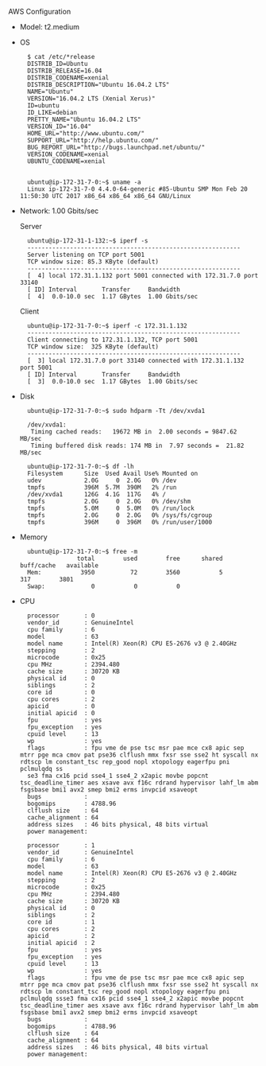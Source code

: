 AWS Configuration

* Model: t2.medium

* OS

        $ cat /etc/*release
        DISTRIB_ID=Ubuntu
        DISTRIB_RELEASE=16.04
        DISTRIB_CODENAME=xenial
        DISTRIB_DESCRIPTION="Ubuntu 16.04.2 LTS"
        NAME="Ubuntu"
        VERSION="16.04.2 LTS (Xenial Xerus)"
        ID=ubuntu
        ID_LIKE=debian
        PRETTY_NAME="Ubuntu 16.04.2 LTS"
        VERSION_ID="16.04"
        HOME_URL="http://www.ubuntu.com/"
        SUPPORT_URL="http://help.ubuntu.com/"
        BUG_REPORT_URL="http://bugs.launchpad.net/ubuntu/"
        VERSION_CODENAME=xenial
        UBUNTU_CODENAME=xenial


        ubuntu@ip-172-31-7-0:~$ uname -a
        Linux ip-172-31-7-0 4.4.0-64-generic #85-Ubuntu SMP Mon Feb 20 11:50:30 UTC 2017 x86_64 x86_64 x86_64 GNU/Linux

* Network: 1.00 Gbits/sec

    Server

        ubuntu@ip-172-31-1-132:~$ iperf -s
        ------------------------------------------------------------
        Server listening on TCP port 5001
        TCP window size: 85.3 KByte (default)
        ------------------------------------------------------------
        [  4] local 172.31.1.132 port 5001 connected with 172.31.7.0 port 33140
        [ ID] Interval       Transfer     Bandwidth
        [  4]  0.0-10.0 sec  1.17 GBytes  1.00 Gbits/sec

    Client

        ubuntu@ip-172-31-7-0:~$ iperf -c 172.31.1.132
        ------------------------------------------------------------
        Client connecting to 172.31.1.132, TCP port 5001
        TCP window size:  325 KByte (default)
        ------------------------------------------------------------
        [  3] local 172.31.7.0 port 33140 connected with 172.31.1.132 port 5001
        [ ID] Interval       Transfer     Bandwidth
        [  3]  0.0-10.0 sec  1.17 GBytes  1.00 Gbits/sec

* Disk

        ubuntu@ip-172-31-7-0:~$ sudo hdparm -Tt /dev/xvda1

        /dev/xvda1:
         Timing cached reads:   19672 MB in  2.00 seconds = 9847.62 MB/sec
         Timing buffered disk reads: 174 MB in  7.97 seconds =  21.82 MB/sec

        ubuntu@ip-172-31-7-0:~$ df -lh
        Filesystem      Size  Used Avail Use% Mounted on
        udev            2.0G     0  2.0G   0% /dev
        tmpfs           396M  5.7M  390M   2% /run
        /dev/xvda1      126G  4.1G  117G   4% /
        tmpfs           2.0G     0  2.0G   0% /dev/shm
        tmpfs           5.0M     0  5.0M   0% /run/lock
        tmpfs           2.0G     0  2.0G   0% /sys/fs/cgroup
        tmpfs           396M     0  396M   0% /run/user/1000

* Memory

        ubuntu@ip-172-31-7-0:~$ free -m
                      total        used        free      shared  buff/cache   available
        Mem:           3950          72        3560           5         317        3801
        Swap:             0           0           0

* CPU

        processor       : 0
        vendor_id       : GenuineIntel
        cpu family      : 6
        model           : 63
        model name      : Intel(R) Xeon(R) CPU E5-2676 v3 @ 2.40GHz
        stepping        : 2
        microcode       : 0x25
        cpu MHz         : 2394.480
        cache size      : 30720 KB
        physical id     : 0
        siblings        : 2
        core id         : 0
        cpu cores       : 2
        apicid          : 0
        initial apicid  : 0
        fpu             : yes
        fpu_exception   : yes
        cpuid level     : 13
        wp              : yes
        flags           : fpu vme de pse tsc msr pae mce cx8 apic sep mtrr pge mca cmov pat pse36 clflush mmx fxsr sse sse2 ht syscall nx rdtscp lm constant_tsc rep_good nopl xtopology eagerfpu pni pclmulqdq ss
        se3 fma cx16 pcid sse4_1 sse4_2 x2apic movbe popcnt tsc_deadline_timer aes xsave avx f16c rdrand hypervisor lahf_lm abm fsgsbase bmi1 avx2 smep bmi2 erms invpcid xsaveopt
        bugs            :
        bogomips        : 4788.96
        clflush size    : 64
        cache_alignment : 64
        address sizes   : 46 bits physical, 48 bits virtual
        power management:

        processor       : 1
        vendor_id       : GenuineIntel
        cpu family      : 6
        model           : 63
        model name      : Intel(R) Xeon(R) CPU E5-2676 v3 @ 2.40GHz
        stepping        : 2
        microcode       : 0x25
        cpu MHz         : 2394.480
        cache size      : 30720 KB
        physical id     : 0
        siblings        : 2
        core id         : 1
        cpu cores       : 2
        apicid          : 2
        initial apicid  : 2
        fpu             : yes
        fpu_exception   : yes
        cpuid level     : 13
        wp              : yes
        flags           : fpu vme de pse tsc msr pae mce cx8 apic sep mtrr pge mca cmov pat pse36 clflush mmx fxsr sse sse2 ht syscall nx rdtscp lm constant_tsc rep_good nopl xtopology eagerfpu pni pclmulqdq ssse3 fma cx16 pcid sse4_1 sse4_2 x2apic movbe popcnt tsc_deadline_timer aes xsave avx f16c rdrand hypervisor lahf_lm abm fsgsbase bmi1 avx2 smep bmi2 erms invpcid xsaveopt
        bugs            :
        bogomips        : 4788.96
        clflush size    : 64
        cache_alignment : 64
        address sizes   : 46 bits physical, 48 bits virtual
        power management: